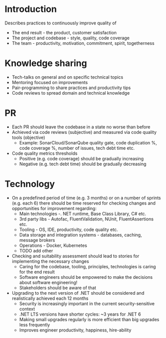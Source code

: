# Introduction

Describes practices to continuously improve quality of

* The end result - the product, customer satisfaction
* The project and codebase - style, quality, code coverage
* The team - productivity, motivation, commitment, spirit, togetherness

# Knowledge sharing

* Tech-talks on general and on specific technical topics
* Mentoring focused on improvements
* Pair-programming to share practices and productivity tips
* Code reviews to spread domain and technical knowledge

# PR

* Each PR should leave the codebase in a state no worse than before
* Achieved via code reviews (subjective) and measured via code quality tools (objective)
  - Example: SonarCloud/SonarQube quality gate, code duplication %, code coverage %, number of issues, tech debt time etc.
* Code quality metrics thresholds
  - Positive (e.g. code coverage) should be gradually increasing
  - Negative (e.g. tech debt time) should be gradually decreasing

# Technology

* On a predefined period of time (e.g. 3 months) or on a number of sprints (e.g. each 6) there should be time reserved for checking changes and opportunities for improvement regarding:
  - Main technologies -. NET runtime, Base Class Library, C# etc.
  - 3rd party libs - Autofac, FluentValidation, NUnit, FluentAssertions etc.
  - Tooling - OS, IDE, productivity, code quality etc.
  - Data storage and integration systems - databases, caching, message brokers
  - Operations - Docker, Kubernetes
  - TODO add other
* Checking and suitability assessment should lead to stories for implementing the necessary changes
  - Caring for the codebase, tooling, principles, technologies is caring for the end result
  - Software engineers should be empowered to make the decisions about software engineering!
  - Stakeholders should be aware of that
* Upgrading to the next version of .NET should be considered and realistically achieved each 12 months
  - Security is increasingly important in the current security-sensitive context
  - .NET LTS versions have shorter cycles: ~3 years for .NET 6
  - Making small upgrades regularly is more efficient than big upgrades less frequently
  - Improves engineer productivity, happiness, hire-ability

